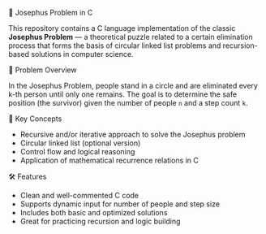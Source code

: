🔁 Josephus Problem in C

This repository contains a C language implementation of the classic **Josephus Problem** — a theoretical puzzle related to a certain elimination process that forms the basis of circular linked list problems and recursion-based solutions in computer science.

🧩 Problem Overview

In the Josephus Problem, people stand in a circle and are eliminated every k-th person until only one remains. The goal is to determine the safe position (the survivor) given the number of people `n` and a step count `k`.

📘 Key Concepts

* Recursive and/or iterative approach to solve the Josephus problem
* Circular linked list (optional version)
* Control flow and logical reasoning
* Application of mathematical recurrence relations in C

🛠️ Features

* Clean and well-commented C code
* Supports dynamic input for number of people and step size
* Includes both basic and optimized solutions
* Great for practicing recursion and logic building

